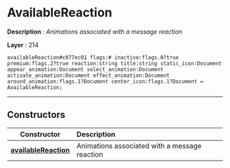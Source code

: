 # AvailableReaction

**Description** : *Animations associated with a message reaction*

**Layer** : 214

```tl
availableReaction#c077ec01 flags:# inactive:flags.0?true premium:flags.2?true reaction:string title:string static_icon:Document appear_animation:Document select_animation:Document activate_animation:Document effect_animation:Document around_animation:flags.1?Document center_icon:flags.1?Document = AvailableReaction;
```

---

## Constructors

| Constructor | Description |
| :---: | :--- |
| [**availableReaction**](constructor/availableReaction) | Animations associated with a message reaction |